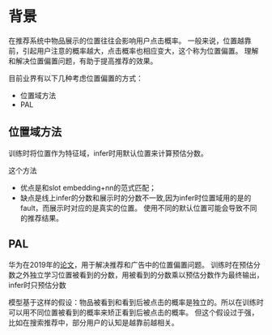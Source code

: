 # 背景
在推荐系统中物品展示的位置往往会影响用户点击概率。
一般来说，位置越靠前，引起用户注意的概率越大，点击概率也相应变大，这个称为位置偏置。
理解和解决位置偏置问题，有助于提高推荐的效果。  

目前业界有以下几种考虑位置偏置的方式：
- 位置域方法 
- PAL


## 位置域方法
训练时将位置作为特征域，infer时用默认位置来计算预估分数。

这个方法
- 优点是和slot embedding+nn的范式匹配；
- 缺点是线上infer的分数和展示时的分数不一致,因为infer时位置域用的是的fault，而展示时对应的是真实的位置。
使用不同的默认位置可能会导致不同的推荐结果。

## PAL  
华为在2019年的[论文](https://www.researchgate.net/publication/335771749_PAL_a_position-bias_aware_learning_framework_for_CTR_prediction_in_live_recommender_systems)，用于解决推荐和广告中的位置偏置问题。
训练时在预估分数之外独立学习位置被看到的分数，用被看到的分数乘以预估分数作为最终输出，infer时只预估分数

模型基于这样的假设：物品被看到和看到后被点击的概率是独立的。所以在训练时可以用不同位置被看到的概率来矫正看到后被点击的概率。
但这个假设过于强，比如在搜索推荐中，部分用户的认知是越靠前越相关。